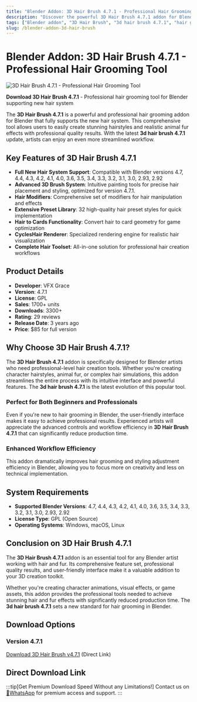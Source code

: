```yaml
---
title: "Blender Addon: 3D Hair Brush 4.7.1 - Professional Hair Grooming Tool"
description: "Discover the powerful 3D Hair Brush 4.7.1 addon for Blender. Create stunning hairstyles and animal fur with this professional hair grooming tool supporting the new hair system."
tags: ["Blender addon", "3D Hair Brush", "3d hair brush 4.7.1", "hair grooming", "hair styling", "VFX Grace", "Blender hair tool"]
slug: /blender-addon-3d-hair-brush
---
```


# Blender Addon: 3D Hair Brush 4.7.1 - Professional Hair Grooming Tool

![3D Hair Brush 4.7.1 - Professional Hair Grooming Tool](/img/3d-hair-brush-v3-main.jpg)

**Download 3D Hair Brush 4.7.1** - Professional hair grooming tool for Blender supporting new hair system

The **3D Hair Brush 4.7.1** is a powerful and professional hair grooming addon for Blender that fully supports the new hair system. This comprehensive tool allows users to easily create stunning hairstyles and realistic animal fur effects with professional quality results. With the latest **3d hair brush 4.7.1** update, artists can enjoy an even more streamlined workflow.

## Key Features of 3D Hair Brush 4.7.1

- **Full New Hair System Support**: Compatible with Blender versions 4.7, 4.4, 4.3, 4.2, 4.1, 4.0, 3.6, 3.5, 3.4, 3.3, 3.2, 3.1, 3.0, 2.93, 2.92
- **Advanced 3D Brush System**: Intuitive painting tools for precise hair placement and styling, optimized for version 4.7.1.
- **Hair Modifiers**: Comprehensive set of modifiers for hair manipulation and effects
- **Extensive Preset Library**: 32 high-quality hair preset styles for quick implementation
- **Hair to Cards Functionality**: Convert hair to card geometry for game optimization
- **CyclesHair Renderer**: Specialized rendering engine for realistic hair visualization
- **Complete Hair Toolset**: All-in-one solution for professional hair creation workflows

## Product Details

- **Developer**: VFX Grace
- **Version**: 4.7.1
- **License**: GPL
- **Sales**: 1700+ units
- **Downloads**: 3300+
- **Rating**: 29 reviews
- **Release Date**: 3 years ago
- **Price**: $85 for full version

## Why Choose 3D Hair Brush 4.7.1?

The **3D Hair Brush 4.7.1** addon is specifically designed for Blender artists who need professional-level hair creation tools. Whether you're creating character hairstyles, animal fur, or complex hair simulations, this addon streamlines the entire process with its intuitive interface and powerful features. The **3d hair brush 4.7.1** is the latest evolution of this popular tool.

### Perfect for Both Beginners and Professionals

Even if you're new to hair grooming in Blender, the user-friendly interface makes it easy to achieve professional results. Experienced artists will appreciate the advanced controls and workflow efficiency in **3D Hair Brush 4.7.1** that can significantly reduce production time.

### Enhanced Workflow Efficiency

This addon dramatically improves hair grooming and styling adjustment efficiency in Blender, allowing you to focus more on creativity and less on technical implementation.

## System Requirements

- **Supported Blender Versions**: 4.7, 4.4, 4.3, 4.2, 4.1, 4.0, 3.6, 3.5, 3.4, 3.3, 3.2, 3.1, 3.0, 2.93, 2.92
- **License Type**: GPL (Open Source)
- **Operating Systems**: Windows, macOS, Linux

## Conclusion on 3D Hair Brush 4.7.1

The **3D Hair Brush 4.7.1** addon is an essential tool for any Blender artist working with hair and fur. Its comprehensive feature set, professional quality results, and user-friendly interface make it a valuable addition to your 3D creation toolkit.

Whether you're creating character animations, visual effects, or game assets, this addon provides the professional tools needed to achieve stunning hair and fur effects with significantly reduced production time. The **3d hair brush 4.7.1** sets a new standard for hair grooming in Blender.

## Download Options

### Version 4.7.1
[Download 3D Hair Brush v4.7.1](https://iiicg.lanzouw.com/i4iTN274u9ib) (Direct Link)

## Direct Download Link
:::tip[Get Premium Download Speed Without any Limitations!]
Contact us on [💬WhatsApp](https://wa.me/+8613237610083) for premium  access and support.
:::